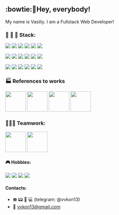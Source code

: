 ## :bowtie:👋Hey, everybody! 
My name is Vasiliy. I am a Fullstack Web Developer! 
### :wrench: :hammer: :floppy_disk: Stack:   

<img src="https://img.shields.io/badge/HTML-2F4F4F?style=for-the-badge&logo=html5"/> <img src="https://img.shields.io/badge/CSS-2F4F4F?style=for-the-badge&logo=css3"/> <img src="https://img.shields.io/badge/SCSS-2F4F4F?style=for-the-badge&logo=sass"/> <img src="https://img.shields.io/badge/tailwind%20css-2F4F4F?style=for-the-badge&logo=tailwindcss"> <img src="https://img.shields.io/badge/JavaScript-2F4F4F?style=for-the-badge&logo=javascript"/> <img src="https://img.shields.io/badge/typescript-2F4F4F?style=for-the-badge&logo=typescript"> 

<img src="https://img.shields.io/badge/React-597272?style=for-the-badge&logo=react"/> <img src="https://img.shields.io/badge/vite-597272?style=for-the-badge&logo=vite"/> <img src="https://img.shields.io/badge/next.js-597272?style=for-the-badge&logo=nextdotjs"/> <img src="https://img.shields.io/badge/redux-597272?style=for-the-badge&logo=redux"/> <img src="https://img.shields.io/badge/tanstack%20query-597272?style=for-the-badge&logo=reactquery"/> <img src="https://img.shields.io/badge/react%20hook%20form-597272?style=for-the-badge&logo=reacthookform"/>   

<img src="https://img.shields.io/badge/Node.js-7A8E8E?style=for-the-badge&logo=nodedotjs"/> <img src="https://img.shields.io/badge/express.js-7A8E8E?style=for-the-badge&logo=express"/> <img src="https://img.shields.io/badge/Git-7A8E8E?style=for-the-badge&logo=git"/> <img src="https://img.shields.io/badge/Figma-7A8E8E?style=for-the-badge&logo=figma"/> <img src="https://img.shields.io/badge/MongoDB-7A8E8E?style=for-the-badge&logo=mongodb"/>  <img src="https://img.shields.io/badge/Storybook-7A8E8E?style=for-the-badge&logo=storybook"/>

### :factory: References to works 
[<img src="http://www.takes.org/logo.png" height="64px"/>](https://github.com/vvkon13/movies-explorer-frontend/tree/main) [<img src="https://www.freepngimg.com/thumb/video_camera/86741-projector-movie-brand-accessory-camera-video.png" height="64px"/>](https://github.com/vvkon13/movies-explorer-api) [<img src="https://papik.pro/izobr/uploads/posts/2023-02/1676957661_papik-pro-p-poezd-sharzh-25.jpg" height="64px"/>](https://github.com/vvkon13/russian-travel) [<img src="https://down.imgspng.com/download/0720/book_PNG51114.png" height="64px"/>](https://github.com/vvkon13/how-to-learn)

### 🧑‍🤝‍🧑 Teamwork:
[<img src="https://i.pinimg.com/736x/2f/0d/bc/2f0dbc75f96bda0fd1c91ba9a63385ed.jpg" height="64px"/>](https://github.com/vvkon13/better-together)
[<img src="https://avatars.githubusercontent.com/u/155900142?s=200&v=4" height="64px"/>](https://github.com/Pet-projects-CodePET/Frontend/tree/develop)


#### :video_game: Hobbies:
<img src="https://img.shields.io/badge/codewars-b22222?style=flat&logo=codewars&logoColor=000000"/> <img src="https://img.shields.io/badge/LeetCode-000000?style=flat&logo=leetcode"/> <img src="https://img.shields.io/badge/Chess.com-4f7942?style=flat&logo=''&logoColor=000000"/> <img src="https://img.shields.io/badge/FIFA-101090?style=flat&logo=FIFA"/>
#### Сontacts:
* :telephone: :pager: :fax: :computer:   (telegram: @vvkon13)
* 📧 vvkon13@gmail.com

<!--- [<img src="https://live.staticflickr.com/8299/7787950668_9bba64c131_b.jpg" height="64px"/>](https://github.com/vvkon13/react-mesto-api-full-gha) --->
